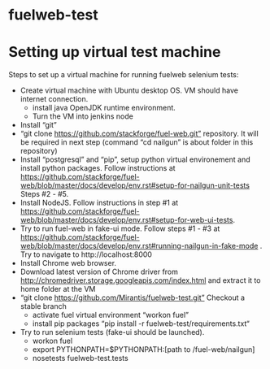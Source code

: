 fuelweb-test
============

# Setting up virtual test machine

Steps to set up a virtual machine for running fuelweb selenium tests:

* Create virtual machine with Ubuntu desktop OS. VM should have internet connection. 
  * install java OpenJDK runtime environment.
  * Turn the VM into jenkins node
* Install “git”
* “git clone https://github.com/stackforge/fuel-web.git” repository. It will be required in next step (command “cd nailgun” is about folder in this repository)
* Install “postgresql” and “pip”, setup python virtual environement and install python packages. Follow instructions at https://github.com/stackforge/fuel-web/blob/master/docs/develop/env.rst#setup-for-nailgun-unit-tests Steps #2 - #5. 
* Install NodeJS. Follow  instructions in step #1 at https://github.com/stackforge/fuel-web/blob/master/docs/develop/env.rst#setup-for-web-ui-tests. 
* Try to run fuel-web in fake-ui mode. Follow steps #1 - #3 at https://github.com/stackforge/fuel-web/blob/master/docs/develop/env.rst#running-nailgun-in-fake-mode . Try to navigate to http://localhost:8000
* Install Chrome web browser. 
* Download latest version of Chrome driver from http://chromedriver.storage.googleapis.com/index.html and extract it to home folder at the VM
* “git clone https://github.com/Mirantis/fuelweb-test.git” Checkout a stable branch
  * activate fuel virtual environment “workon fuel”
  * install pip packages “pip install -r fuelweb-test/requirements.txt“
* Try to run selenium tests (fake-ui should be launched).
  * workon fuel
  * export PYTHONPATH=$PYTHONPATH:[path to /fuel-web/nailgun]
  * nosetests fuelweb-test.tests
